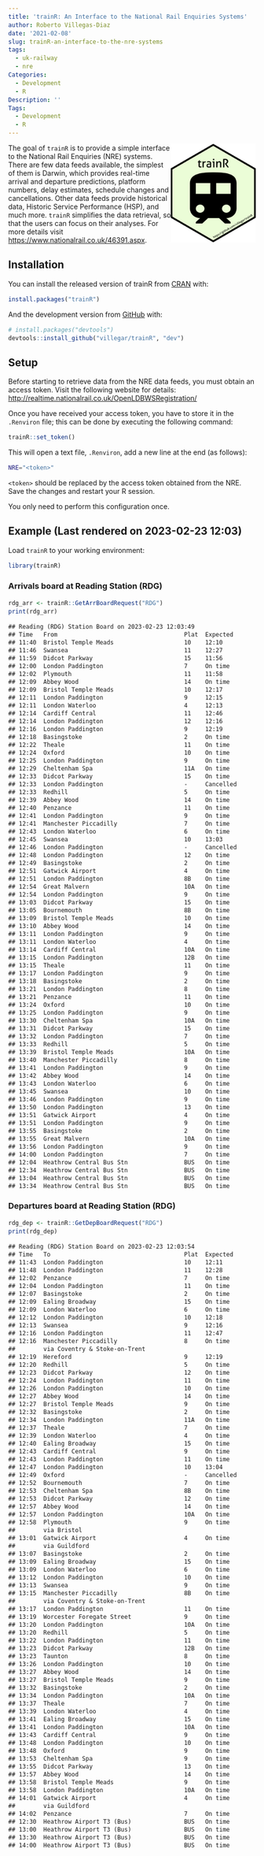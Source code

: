 ```yaml
---
title: 'trainR: An Interface to the National Rail Enquiries Systems'
author: Roberto Villegas-Diaz
date: '2021-02-08'
slug: trainR-an-interface-to-the-nre-systems
tags:
  - uk-railway
  - nre
Categories:
  - Development
  - R
Description: ''
Tags:
  - Development
  - R
---
```


<img src="https://raw.githubusercontent.com/villegar/trainR/main/inst/images/logo.png" alt="logo" align="right" height=200px/>

The goal of `trainR` is to provide a simple interface to the 
National Rail Enquiries (NRE) systems. There are few data feeds 
available, the simplest of them is Darwin, which provides real-time 
arrival and departure predictions, platform numbers, delay estimates, 
schedule changes and cancellations. Other data feeds provide historical 
data, Historic Service Performance (HSP), and much more. `trainR` 
simplifies the data retrieval, so that the users can focus on their 
analyses. For more details visit 
https://www.nationalrail.co.uk/46391.aspx.

## Installation

You can install the released version of trainR from [CRAN](https://CRAN.R-project.org) with:

``` r
install.packages("trainR")
```

And the development version from [GitHub](https://github.com/) with:

``` r
# install.packages("devtools")
devtools::install_github("villegar/trainR", "dev")
```

## Setup
Before starting to retrieve data from the NRE data feeds, you must obtain an access token. 
Visit the following website for details: http://realtime.nationalrail.co.uk/OpenLDBWSRegistration/

Once you have received your access token, you have to store it in the `.Renviron` file; this can be 
done by executing the following command:


```r
trainR::set_token()
```

This will open a text file, `.Renviron`, add a new line at the end (as follows):

```bash
NRE="<token>"
```

`<token>` should be replaced by the access token obtained from the NRE. Save the changes and restart 
your R session.

You only need to perform this configuration once.

## Example (Last rendered on 2023-02-23 12:03)

Load `trainR` to your working environment:

```r
library(trainR)
```

### Arrivals board at Reading Station (RDG)


```r
rdg_arr <- trainR::GetArrBoardRequest("RDG")
print(rdg_arr)
```

```
## Reading (RDG) Station Board on 2023-02-23 12:03:49
## Time   From                                    Plat  Expected
## 11:40  Bristol Temple Meads                    10    12:10
## 11:46  Swansea                                 11    12:27
## 11:59  Didcot Parkway                          15    11:56
## 12:00  London Paddington                       7     On time
## 12:02  Plymouth                                11    11:58
## 12:09  Abbey Wood                              14    On time
## 12:09  Bristol Temple Meads                    10    12:17
## 12:11  London Paddington                       9     12:15
## 12:11  London Waterloo                         4     12:13
## 12:14  Cardiff Central                         11    12:46
## 12:14  London Paddington                       12    12:16
## 12:16  London Paddington                       9     12:19
## 12:18  Basingstoke                             2     On time
## 12:22  Theale                                  11    On time
## 12:24  Oxford                                  10    On time
## 12:25  London Paddington                       9     On time
## 12:29  Cheltenham Spa                          11A   On time
## 12:33  Didcot Parkway                          15    On time
## 12:33  London Paddington                       -     Cancelled
## 12:33  Redhill                                 5     On time
## 12:39  Abbey Wood                              14    On time
## 12:40  Penzance                                11    On time
## 12:41  London Paddington                       9     On time
## 12:41  Manchester Piccadilly                   7     On time
## 12:43  London Waterloo                         6     On time
## 12:45  Swansea                                 10    13:03
## 12:46  London Paddington                       -     Cancelled
## 12:48  London Paddington                       12    On time
## 12:49  Basingstoke                             2     On time
## 12:51  Gatwick Airport                         4     On time
## 12:51  London Paddington                       8B    On time
## 12:54  Great Malvern                           10A   On time
## 12:54  London Paddington                       9     On time
## 13:03  Didcot Parkway                          15    On time
## 13:05  Bournemouth                             8B    On time
## 13:09  Bristol Temple Meads                    10    On time
## 13:10  Abbey Wood                              14    On time
## 13:11  London Paddington                       9     On time
## 13:11  London Waterloo                         4     On time
## 13:14  Cardiff Central                         10A   On time
## 13:15  London Paddington                       12B   On time
## 13:15  Theale                                  11    On time
## 13:17  London Paddington                       9     On time
## 13:18  Basingstoke                             2     On time
## 13:21  London Paddington                       8     On time
## 13:21  Penzance                                11    On time
## 13:24  Oxford                                  10    On time
## 13:25  London Paddington                       9     On time
## 13:30  Cheltenham Spa                          10A   On time
## 13:31  Didcot Parkway                          15    On time
## 13:32  London Paddington                       7     On time
## 13:33  Redhill                                 5     On time
## 13:39  Bristol Temple Meads                    10A   On time
## 13:40  Manchester Piccadilly                   8     On time
## 13:41  London Paddington                       9     On time
## 13:42  Abbey Wood                              14    On time
## 13:43  London Waterloo                         6     On time
## 13:45  Swansea                                 10    On time
## 13:46  London Paddington                       9     On time
## 13:50  London Paddington                       13    On time
## 13:51  Gatwick Airport                         4     On time
## 13:51  London Paddington                       9     On time
## 13:55  Basingstoke                             2     On time
## 13:55  Great Malvern                           10A   On time
## 13:56  London Paddington                       9     On time
## 14:00  London Paddington                       7     On time
## 12:04  Heathrow Central Bus Stn                BUS   On time
## 12:34  Heathrow Central Bus Stn                BUS   On time
## 13:04  Heathrow Central Bus Stn                BUS   On time
## 13:34  Heathrow Central Bus Stn                BUS   On time
```

### Departures board at Reading Station (RDG)


```r
rdg_dep <- trainR::GetDepBoardRequest("RDG")
print(rdg_dep)
```

```
## Reading (RDG) Station Board on 2023-02-23 12:03:54
## Time   To                                      Plat  Expected
## 11:43  London Paddington                       10    12:11
## 11:48  London Paddington                       11    12:28
## 12:02  Penzance                                7     On time
## 12:04  London Paddington                       11    On time
## 12:07  Basingstoke                             2     On time
## 12:09  Ealing Broadway                         15    On time
## 12:09  London Waterloo                         6     On time
## 12:12  London Paddington                       10    12:18
## 12:13  Swansea                                 9     12:16
## 12:16  London Paddington                       11    12:47
## 12:16  Manchester Piccadilly                   8     On time
##        via Coventry & Stoke-on-Trent           
## 12:19  Hereford                                9     12:19
## 12:20  Redhill                                 5     On time
## 12:23  Didcot Parkway                          12    On time
## 12:24  London Paddington                       11    On time
## 12:26  London Paddington                       10    On time
## 12:27  Abbey Wood                              14    On time
## 12:27  Bristol Temple Meads                    9     On time
## 12:32  Basingstoke                             2     On time
## 12:34  London Paddington                       11A   On time
## 12:37  Theale                                  7     On time
## 12:39  London Waterloo                         4     On time
## 12:40  Ealing Broadway                         15    On time
## 12:43  Cardiff Central                         9     On time
## 12:43  London Paddington                       11    On time
## 12:47  London Paddington                       10    13:04
## 12:49  Oxford                                  -     Cancelled
## 12:52  Bournemouth                             7     On time
## 12:53  Cheltenham Spa                          8B    On time
## 12:53  Didcot Parkway                          12    On time
## 12:57  Abbey Wood                              14    On time
## 12:57  London Paddington                       10A   On time
## 12:58  Plymouth                                9     On time
##        via Bristol                             
## 13:01  Gatwick Airport                         4     On time
##        via Guildford                           
## 13:07  Basingstoke                             2     On time
## 13:09  Ealing Broadway                         15    On time
## 13:09  London Waterloo                         6     On time
## 13:12  London Paddington                       10    On time
## 13:13  Swansea                                 9     On time
## 13:15  Manchester Piccadilly                   8B    On time
##        via Coventry & Stoke-on-Trent           
## 13:17  London Paddington                       11    On time
## 13:19  Worcester Foregate Street               9     On time
## 13:20  London Paddington                       10A   On time
## 13:20  Redhill                                 5     On time
## 13:22  London Paddington                       11    On time
## 13:23  Didcot Parkway                          12B   On time
## 13:23  Taunton                                 8     On time
## 13:26  London Paddington                       10    On time
## 13:27  Abbey Wood                              14    On time
## 13:27  Bristol Temple Meads                    9     On time
## 13:32  Basingstoke                             2     On time
## 13:34  London Paddington                       10A   On time
## 13:37  Theale                                  7     On time
## 13:39  London Waterloo                         4     On time
## 13:41  Ealing Broadway                         15    On time
## 13:41  London Paddington                       10A   On time
## 13:43  Cardiff Central                         9     On time
## 13:48  London Paddington                       10    On time
## 13:48  Oxford                                  9     On time
## 13:53  Cheltenham Spa                          9     On time
## 13:55  Didcot Parkway                          13    On time
## 13:57  Abbey Wood                              14    On time
## 13:58  Bristol Temple Meads                    9     On time
## 13:58  London Paddington                       10A   On time
## 14:01  Gatwick Airport                         4     On time
##        via Guildford                           
## 14:02  Penzance                                7     On time
## 12:30  Heathrow Airport T3 (Bus)               BUS   On time
## 13:00  Heathrow Airport T3 (Bus)               BUS   On time
## 13:30  Heathrow Airport T3 (Bus)               BUS   On time
## 14:00  Heathrow Airport T3 (Bus)               BUS   On time
```
